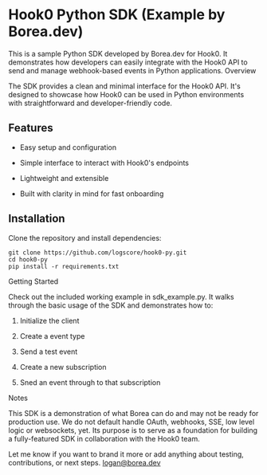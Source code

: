 # Hook0 Python SDK (Example by Borea.dev)

This is a sample Python SDK developed by Borea.dev for Hook0. It demonstrates how developers can easily integrate with the Hook0 API to send and manage webhook-based events in Python applications.
Overview

The SDK provides a clean and minimal interface for the Hook0 API. It's designed to showcase how Hook0 can be used in Python environments with straightforward and developer-friendly code.
## Features

- Easy setup and configuration

- Simple interface to interact with Hook0's endpoints

- Lightweight and extensible

- Built with clarity in mind for fast onboarding

## Installation

Clone the repository and install dependencies:
```
git clone https://github.com/logscore/hook0-py.git
cd hook0-py
pip install -r requirements.txt
```
Getting Started

Check out the included working example in sdk_example.py. It walks through the basic usage of the SDK and demonstrates how to:

1. Initialize the client

2. Create a event type

3. Send a test event
4. Create a new subscription
5. Sned an event through to that subscription

Notes

This SDK is a demonstration of what Borea can do and may not be ready for production use. We do not default handle OAuth, webhooks, SSE, low level logic or websockets, yet. Its purpose is to serve as a foundation for building a fully-featured SDK in collaboration with the Hook0 team.

Let me know if you want to brand it more or add anything about testing, contributions, or next steps. logan@borea.dev
